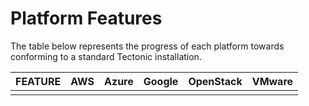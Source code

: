 # Platform Features

The table below represents the progress of each platform towards conforming to a standard Tectonic installation.


| FEATURE | AWS | Azure | Google | OpenStack | VMware |
| ------- | --- | ----- | ------ | --------- | ------ |
| | | | | | | |
